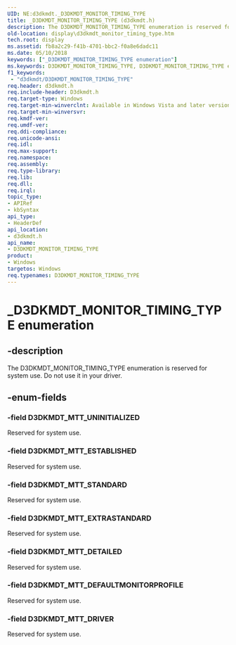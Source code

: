 ```yaml
---
UID: NE:d3dkmdt._D3DKMDT_MONITOR_TIMING_TYPE
title: _D3DKMDT_MONITOR_TIMING_TYPE (d3dkmdt.h)
description: The D3DKMDT_MONITOR_TIMING_TYPE enumeration is reserved for system use. Do not use it in your driver.
old-location: display\d3dkmdt_monitor_timing_type.htm
tech.root: display
ms.assetid: fb8a2c29-f41b-4701-bbc2-f0a8e6dadc11
ms.date: 05/10/2018
keywords: ["_D3DKMDT_MONITOR_TIMING_TYPE enumeration"]
ms.keywords: D3DKMDT_MONITOR_TIMING_TYPE, D3DKMDT_MONITOR_TIMING_TYPE enumeration [Display Devices], D3DKMDT_MTT_DEFAULTMONITORPROFILE, D3DKMDT_MTT_DETAILED, D3DKMDT_MTT_DRIVER, D3DKMDT_MTT_ESTABLISHED, D3DKMDT_MTT_EXTRASTANDARD, D3DKMDT_MTT_STANDARD, D3DKMDT_MTT_UNINITIALIZED, DmEnums_dd8c4653-6af5-420c-a74e-3b0d2201e84a.xml, _D3DKMDT_MONITOR_TIMING_TYPE, d3dkmdt/D3DKMDT_MONITOR_TIMING_TYPE, d3dkmdt/D3DKMDT_MTT_DEFAULTMONITORPROFILE, d3dkmdt/D3DKMDT_MTT_DETAILED, d3dkmdt/D3DKMDT_MTT_DRIVER, d3dkmdt/D3DKMDT_MTT_ESTABLISHED, d3dkmdt/D3DKMDT_MTT_EXTRASTANDARD, d3dkmdt/D3DKMDT_MTT_STANDARD, d3dkmdt/D3DKMDT_MTT_UNINITIALIZED, display.d3dkmdt_monitor_timing_type
f1_keywords:
 - "d3dkmdt/D3DKMDT_MONITOR_TIMING_TYPE"
req.header: d3dkmdt.h
req.include-header: D3dkmdt.h
req.target-type: Windows
req.target-min-winverclnt: Available in Windows Vista and later versions of the Windows operating systems.
req.target-min-winversvr: 
req.kmdf-ver: 
req.umdf-ver: 
req.ddi-compliance: 
req.unicode-ansi: 
req.idl: 
req.max-support: 
req.namespace: 
req.assembly: 
req.type-library: 
req.lib: 
req.dll: 
req.irql: 
topic_type:
- APIRef
- kbSyntax
api_type:
- HeaderDef
api_location:
- d3dkmdt.h
api_name:
- D3DKMDT_MONITOR_TIMING_TYPE
product:
- Windows
targetos: Windows
req.typenames: D3DKMDT_MONITOR_TIMING_TYPE
---
```


# _D3DKMDT_MONITOR_TIMING_TYPE enumeration


## -description


The D3DKMDT_MONITOR_TIMING_TYPE enumeration is reserved for system use. Do not use it in your driver.


## -enum-fields




### -field D3DKMDT_MTT_UNINITIALIZED

Reserved for system use.


### -field D3DKMDT_MTT_ESTABLISHED

Reserved for system use.


### -field D3DKMDT_MTT_STANDARD

Reserved for system use.


### -field D3DKMDT_MTT_EXTRASTANDARD

Reserved for system use.


### -field D3DKMDT_MTT_DETAILED

Reserved for system use.


### -field D3DKMDT_MTT_DEFAULTMONITORPROFILE

Reserved for system use.


### -field D3DKMDT_MTT_DRIVER

Reserved for system use.

